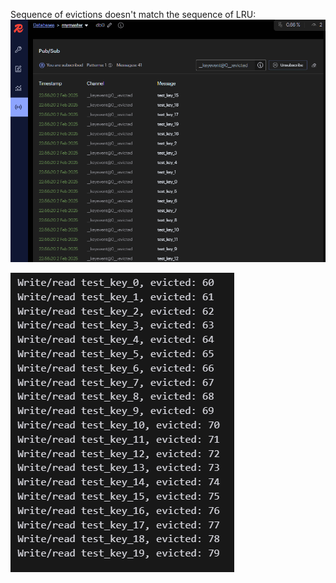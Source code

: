 Sequence of evictions doesn't match the sequence of LRU:
![alt text](image.png)

![alt text](image-3.png)
